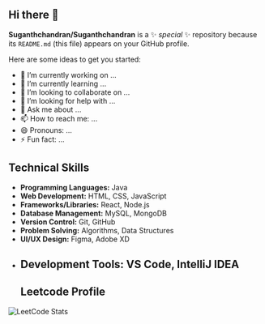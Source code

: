 ## Hi there 👋


**Suganthchandran/Suganthchandran** is a ✨ _special_ ✨ repository because its `README.md` (this file) appears on your GitHub profile.

Here are some ideas to get you started:

- 🔭 I’m currently working on ...
- 🌱 I’m currently learning ...
- 👯 I’m looking to collaborate on ...
- 🤔 I’m looking for help with ...
- 💬 Ask me about ...
- 📫 How to reach me: ...
- 😄 Pronouns: ...
- ⚡ Fun fact: ...

## Technical Skills

- **Programming Languages:** Java
- **Web Development:** HTML, CSS, JavaScript
- **Frameworks/Libraries:** React, Node.js
- **Database Management:** MySQL, MongoDB
- **Version Control:** Git, GitHub
- **Problem Solving:** Algorithms, Data Structures
- **UI/UX Design:** Figma, Adobe XD
- **Development Tools:** VS Code, IntelliJ IDEA
  ---
  ## Leetcode Profile
![LeetCode Stats](https://leetcard.jacoblin.cool/Suganth__?theme=dark&font=Expletus%20Sans&ext=heatmap)
